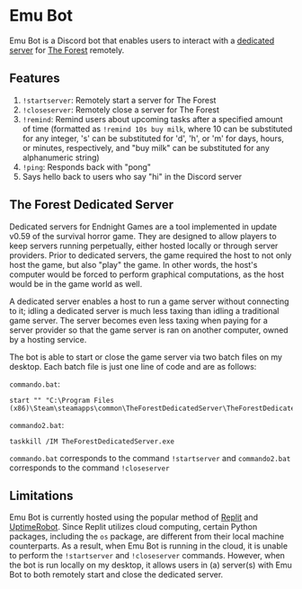 # Emu Bot
Emu Bot is a Discord bot that enables users to interact with a [dedicated server](https://theforest.fandom.com/wiki/Dedicated_Servers) for [The Forest](https://store.steampowered.com/app/242760/The_Forest/) remotely.

## Features
1. `!startserver`: Remotely start a server for The Forest
2. `!closeserver`: Remotely close a server for The Forest
3. `!remind`: Remind users about upcoming tasks after a specified amount of time (formatted as `!remind 10s buy milk`, where 10
can be substituted for any integer, 's' can be substituted for 'd', 'h', or 'm' for days, hours, or minutes, respectively, and
"buy milk" can be substituted for any alphanumeric string)
4. `!ping`: Responds back with "pong"
5. Says hello back to users who say "hi" in the Discord server

## The Forest Dedicated Server
Dedicated servers for Endnight Games are a tool implemented in update v0.59 of the survival horror game. They are designed to allow players to keep servers running perpetually, either hosted locally or through server providers. Prior to dedicated servers, the game required the host to not only host the game, but also "play" the game. In other words, the host's computer would be forced to perform graphical computations, as the host would be in the game world as well. 

A dedicated server enables a host to run a game server without connecting to it; idling a dedicated server is much less taxing than idling a traditional game server. The server becomes even less taxing when paying for a server provider so that the game server is ran on another computer, owned by a hosting service.

The bot is able to start or close the game server via two batch files on my desktop. Each batch file is just one line of code and are as follows:

`commando.bat`: 
```
start "" "C:\Program Files (x86)\Steam\steamapps\common\TheForestDedicatedServer\TheForestDedicatedServer.exe"
```
`commando2.bat`: 
```
taskkill /IM TheForestDedicatedServer.exe
```

`commando.bat` corresponds to the command `!startserver` and `commando2.bat` corresponds to the command `!closeserver`

## Limitations
Emu Bot is currently hosted using the popular method of [Replit](https://replit.com/) and [UptimeRobot](https://uptimerobot.com/). Since Replit utilizes cloud computing, certain Python packages, including the `os` package, are different from their local machine counterparts. As a result, when Emu Bot is running in the cloud, it is unable to perform the `!startserver` and `!closeserver` commands. However, when the bot is run locally on my desktop, it allows users in (a) server(s) with Emu Bot to both remotely start and close the dedicated server.
